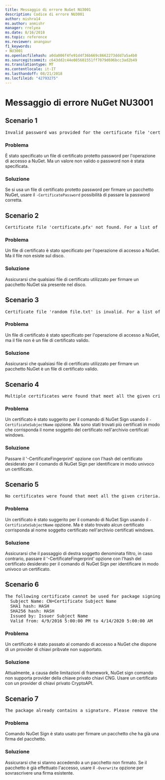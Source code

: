 ```yaml
---
title: Messaggio di errore NuGet NU3001
description: Codice di errore NU3001
author: mishra14
ms.author: anmishr
manager: rrelyea
ms.date: 8/16/2018
ms.topic: reference
ms.reviewer: anangaur
f1_keywords:
- NU3001
ms.openlocfilehash: a0da006f4fe91d4f36b669c8662273ddd7a5a4b0
ms.sourcegitcommit: c643dd2c44e085601551ff7079d696bcc3ad2b49
ms.translationtype: MT
ms.contentlocale: it-IT
ms.lasthandoff: 08/21/2018
ms.locfileid: "42793275"
---
```

# <a name="nuget-error-nu3001"></a>Messaggio di errore NuGet NU3001

## <a name="scenario-1"></a>Scenario 1

<pre>Invalid password was provided for the certificate file 'certificate.pfx'. Please provide a valid password using the '-CertificatePassword' option.</pre>

### <a name="issue"></a>Problema

È stato specificato un file di certificato protetto password per l'operazione di accesso a NuGet. Ma un valore non valido o password non è stata specificata.


### <a name="solution"></a>Soluzione

Se si usa un file di certificato protetto password per firmare un pacchetto NuGet, usare il `-CertificatePassword` possibilità di passare la password corretta.



## <a name="scenario-2"></a>Scenario 2

<pre>Certificate file 'certificate.pfx' not found. For a list of accepted ways to provide a certificate, please visit https://docs.nuget.org/docs/reference/command-line-reference.</pre>

### <a name="issue"></a>Problema

Un file di certificato è stato specificato per l'operazione di accesso a NuGet. Ma il file non esiste sul disco.


### <a name="solution"></a>Soluzione

Assicurarsi che qualsiasi file di certificato utilizzato per firmare un pacchetto NuGet sia presente nel disco.



## <a name="scenario-3"></a>Scenario 3

<pre>Certificate file 'random_file.txt' is invalid. For a list of accepted ways to provide a certificate, please visit https://docs.nuget.org/docs/reference/command-line-reference.</pre>

### <a name="issue"></a>Problema

Un file di certificato è stato specificato per l'operazione di accesso a NuGet, ma il file non è un file di certificato valido.


### <a name="solution"></a>Soluzione

Assicurarsi che qualsiasi file di certificato utilizzato per firmare un pacchetto NuGet è un file di certificato valido.



## <a name="scenario-4"></a>Scenario 4

<pre>Multiple certificates were found that meet all the given criteria. Use the '-CertificateFingerprint' option with the hash of the desired certificate.</pre>

### <a name="issue"></a>Problema

Un certificato è stato suggerito per il comando di NuGet Sign usando il `-CertificateSubjectName` opzione. Ma sono stati trovati più certificati in modo che corrisponda il nome soggetto del certificato nell'archivio certificati windows.


### <a name="solution"></a>Soluzione

Passare il '-CertificateFingerprint' opzione con l'hash del certificato desiderato per il comando di NuGet Sign per identificare in modo univoco un certificato.



## <a name="scenario-5"></a>Scenario 5

<pre>No certificates were found that meet all the given criteria. For a list of accepted ways to provide a certificate, please visit https://docs.nuget.org/docs/reference/command-line-reference.</pre>

### <a name="issue"></a>Problema

Un certificato è stato suggerito per il comando di NuGet Sign usando il `-CertificateSubjectName` opzione. Ma è stato trovato alcun certificato corrisponda al nome soggetto certificato nell'archivio certificati windows.


### <a name="solution"></a>Soluzione

Assicurarsi che il passaggio di destra soggetto denominata filtro, in caso contrario, passare il '-CertificateFingerprint' opzione con l'hash del certificato desiderato per il comando di NuGet Sign per identificare in modo univoco un certificato.



## <a name="scenario-6"></a>Scenario 6

<pre>The following certificate cannot be used for package signing as the private key provider is unsupported:
  Subject Name: CN=Certificate Subject Name
  SHA1 hash: HASH
  SHA256 hash: HASH
  Issued by: Issuer Subject Name
  Valid from: 4/9/2016 5:00:00 PM to 4/14/2020 5:00:00 AM</pre>

### <a name="issue"></a>Problema

Un certificato è stato passato al comando di accesso a NuGet che dispone di un provider di chiavi pribvate non supportato. 


### <a name="solution"></a>Soluzione

Attualmente, a causa delle limitazioni di framework, NuGet sign comando non supporta provider della chiave privato chiavi CNG. Usare un certificato con un provider di chiavi privato CryptoAPI.



## <a name="scenario-7"></a>Scenario 7

<pre>The package already contains a signature. Please remove the existing signature before adding a new signature.</pre>

### <a name="issue"></a>Problema

Comando NuGet Sign è stato usato per firmare un pacchetto che ha già una firma del pacchetto.


### <a name="solution"></a>Soluzione

Assicurarsi che si stanno accedendo a un pacchetto non firmato. Se il pacchetto è già effettuato l'accesso, usare il `-Overwrite` opzione per sovrascrivere una firma esistente.


